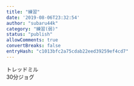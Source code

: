 ```yaml
---
title: "練習"
date: '2019-08-06T23:32:54'
author: "subaru44k"
category: "練習(弱)"
status: "publish"
allowComments: true
convertBreaks: false
entryHash: "c1013bfc2a75cdab22eed39259ef4cd7"
---
```

トレッドミル<br>
30分ジョグ
